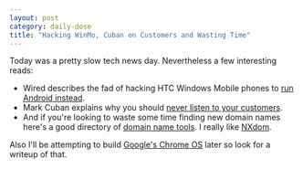 ```yaml
---
layout: post
category: daily-dose
title: "Hacking WinMo, Cuban on Customers and Wasting Time"
---
```


Today was a pretty slow tech news day. Nevertheless a few interesting reads:

* Wired describes the fad of hacking HTC Windows Mobile phones to [run Android instead][1].
* Mark Cuban explains why you should [never listen to your customers][2].
* And if you're looking to waste some time finding new domain names here's a good directory of [domain name tools][3]. I really like [NXdom][4].

Also I'll be attempting to build [Google's Chrome OS][5] later so look for a writeup of that.

[1]:http://www.wired.com/gadgetlab/2010/04/windows-mobile-android/
[2]:http://blogmaverick.com/2010/04/06/why-you-should-never-listen-to-your-customers/
[3]:http://domaingroovy.com/
[4]:http://www.nxdom.com/
[5]:http://hellosorld.com/google/tech/2009/12/26/googles-chrome-os-is-a-commitment-mechanism.html
